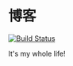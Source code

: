 # 博客

[![Build Status](https://www.travis-ci.org/yhlben/blog.svg?branch=master)](https://www.travis-ci.org/yhlben/blog)

It's my whole life!